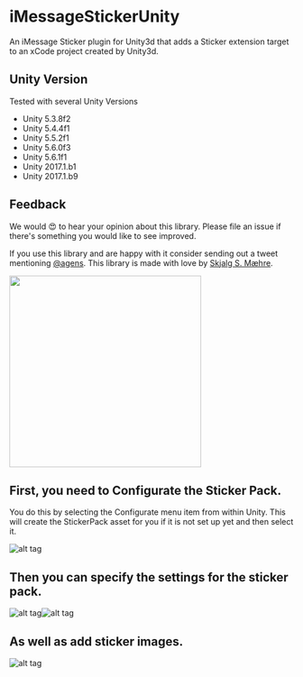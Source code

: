 # iMessageStickerUnity

An iMessage Sticker plugin for Unity3d that adds a Sticker extension target to an xCode project created by Unity3d.

## Unity Version
Tested with several Unity Versions
* Unity 5.3.8f2
* Unity 5.4.4f1
* Unity 5.5.2f1
* Unity 5.6.0f3
* Unity 5.6.1f1
* Unity 2017.1.b1
* Unity 2017.1.b9


## Feedback

We would 😍 to hear your opinion about this library. Please file an issue if there's something you would like to see improved.

If you use this library and are happy with it consider sending out a tweet mentioning [@agens](https://twitter.com/agens). This library is made with love by [Skjalg S. Mæhre](https://github.com/Skjalgsm).

[<img src="http://static.agens.no/images/agens_logo_w_slogan_avenir_medium.png" width="340" />](http://agens.no/)

## First, you need to Configurate the Sticker Pack.
You do this by selecting the Configurate menu item from within Unity.
This will create the StickerPack asset for you if it is not set up yet and then select it.

![alt tag](https://raw.githubusercontent.com/agens-no/iMessageStickerUnity/master/meta/Configurate.png)

## Then you can specify the settings for the sticker pack.

![alt tag](https://raw.githubusercontent.com/agens-no/iMessageStickerUnity/master/meta/StickerPackAsset.png)![alt tag](https://raw.githubusercontent.com/agens-no/iMessageStickerUnity/master/meta/CustomizingIcons.gif)

## As well as add sticker images.

![alt tag](https://raw.githubusercontent.com/agens-no/iMessageStickerUnity/master/meta/AddingStickers.png)
